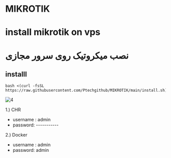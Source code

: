 
# MIKROTIK

# install mikrotik on vps
# نصب میکروتیک روی سرور مجازی

## installl

```
bash <(curl -fsSL https://raw.githubusercontent.com/Ptechgithub/MIKROTIK/main/install.sh)
```
![4](https://raw.githubusercontent.com/Ptechgithub/configs/main/media/4.jpg)

1.) CHR
- username : admin
- password: -----------




2.) Docker
 - username : admin
 - password: admin


